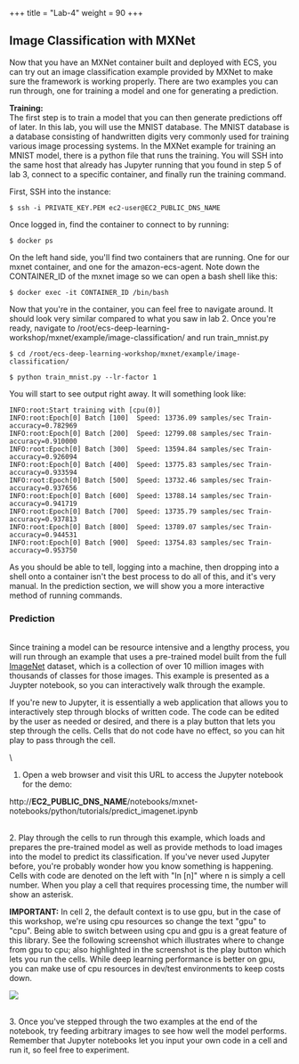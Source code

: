 +++
title = "Lab-4"
weight = 90
+++

## Image Classification with MXNet

Now that you have an MXNet container built and deployed with ECS, you can try out an image classification example provided by MXNet to make sure the framework is working properly. There are two examples you can run through, one for training a model and one for generating a prediction.

**Training:**
\
The first step is to train a model that you can then generate predictions off of later. In this lab, you will use the MNIST database. The MNIST database is a database consisting of handwritten digits very commonly used for training various image processing systems. In the MXNet example for training an MNIST model, there is a python file that runs the training. You will SSH into the same host that already has Jupyter running that you found in step 5 of lab 3, connect to a specific container, and finally run the training command.

First, SSH into the instance:

	$ ssh -i PRIVATE_KEY.PEM ec2-user@EC2_PUBLIC_DNS_NAME

Once logged in, find the container to connect to by running:

	$ docker ps

On the left hand side, you'll find two containers that are running. One for our mxnet container, and one for the amazon-ecs-agent. Note down the CONTAINER_ID of the mxnet image so we can open a bash shell like this:

	$ docker exec -it CONTAINER_ID /bin/bash

Now that you're in the container, you can feel free to navigate around. It should look very similar compared to what you saw in lab 2. Once you're ready, navigate to /root/ecs-deep-learning-workshop/mxnet/example/image-classification/ and run train_mnist.py

	$ cd /root/ecs-deep-learning-workshop/mxnet/example/image-classification/
	
	$ python train_mnist.py --lr-factor 1

You will start to see output right away. It will something look like:

	INFO:root:Start training with [cpu(0)]
	INFO:root:Epoch[0] Batch [100]	Speed: 13736.09 samples/sec	Train-accuracy=0.782969
	INFO:root:Epoch[0] Batch [200]	Speed: 12799.08 samples/sec	Train-accuracy=0.910000
	INFO:root:Epoch[0] Batch [300]	Speed: 13594.84 samples/sec	Train-accuracy=0.926094
	INFO:root:Epoch[0] Batch [400]	Speed: 13775.83 samples/sec	Train-accuracy=0.933594
	INFO:root:Epoch[0] Batch [500]	Speed: 13732.46 samples/sec	Train-accuracy=0.937656
	INFO:root:Epoch[0] Batch [600]	Speed: 13788.14 samples/sec	Train-accuracy=0.941719
	INFO:root:Epoch[0] Batch [700]	Speed: 13735.79 samples/sec	Train-accuracy=0.937813
	INFO:root:Epoch[0] Batch [800]	Speed: 13789.07 samples/sec	Train-accuracy=0.944531
	INFO:root:Epoch[0] Batch [900]	Speed: 13754.83 samples/sec	Train-accuracy=0.953750

As you should be able to tell, logging into a machine, then dropping into a shell onto a container isn't the best process to do all of this, and it's very manual. In the prediction section, we will show you a more interactive method of running commands.


### Prediction
\
Since training a model can be resource intensive and a lengthy process, you will run through an example that uses a pre-trained model built from the full [ImageNet](http://image-net.org/) dataset, which is a collection of over 10 million images with thousands of classes for those images. This example is presented as a Juypter notebook, so you can interactively walk through the example.

If you're new to Jupyter, it is essentially a web application that allows you to interactively step through blocks of written code. The code can be edited by the user as needed or desired, and there is a play button that lets you step through the cells. Cells that do not code have no effect, so you can hit play to pass through the cell.

\
1. Open a web browser and visit this URL to access the Jupyter notebook for the demo:

http://__EC2_PUBLIC_DNS_NAME__/notebooks/mxnet-notebooks/python/tutorials/predict_imagenet.ipynb

\
2. Play through the cells to run through this example, which loads and prepares the pre-trained model as well as provide methods to load images into the model to predict its classification. If you've never used Jupyter before, you're probably wonder how you know something is happening. Cells with code are denoted on the left with "In [n]" where n is simply a cell number. When you play a cell that requires processing time, the number will show an asterisk.

**IMPORTANT:** In cell 2, the default context is to use gpu, but in the case of this workshop, we're using cpu resources so change the text "gpu" to "cpu". Being able to switch between using cpu and gpu is a great feature of this library. See the following screenshot which illustrates where to change from gpu to cpu; also highlighted in the screenshot is the play button which lets you run the cells. While deep learning performance is better on gpu, you can make use of cpu resources in dev/test environments to keep costs down.

![](/images/ecs-deep-learning-workshop/jupyter-notebook-predict.png)

\
3. Once you've stepped through the two examples at the end of the notebook, try feeding arbitrary images to see how well the model performs. Remember that Jupyter notebooks let you input your own code in a cell and run it, so feel free to experiment.



